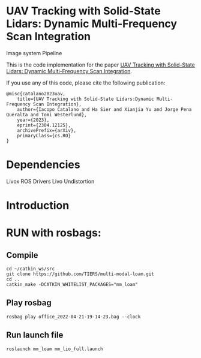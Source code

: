 # UAV Tracking with Solid-State Lidars: Dynamic Multi-Frequency Scan Integration

Image system Pipeline

This is the code implementation for the paper [UAV Tracking with Solid-State Lidars: Dynamic Multi-Frequency Scan Integration](https://arxiv.org/abs/2304.12125).

If you use any of this code, please cite the following publication:

```
@misc{catalano2023uav,
    title={UAV Tracking with Solid-State Lidars:Dynamic Multi-Frequency Scan Integration}, 
    author={Iacopo Catalano and Ha Sier and Xianjia Yu and Jorge Pena Queralta and Tomi Westerlund},
    year={2023},
    eprint={2304.12125},
    archivePrefix={arXiv},
    primaryClass={cs.RO}
}
```

# Dependencies

Livox ROS Drivers
Livo Undistortion

# Introduction


# RUN with rosbags:
## Compile
  ```
  cd ~/catkin_ws/src
  git clone https://github.com/TIERS/multi-modal-loam.git
  cd ..
  catkin_make -DCATKIN_WHITELIST_PACKAGES="mm_loam"
  ```

## Play rosbag
```
rosbag play office_2022-04-21-19-14-23.bag --clock
```

## Run launch file
```
roslaunch mm_loam mm_lio_full.launch
```